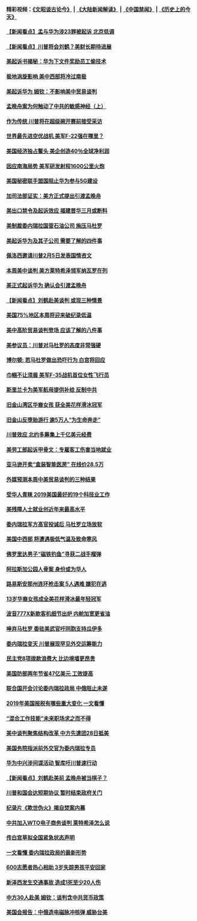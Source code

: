 #### 精彩视频：[《文昭谈古论今》](https://github.com/gfw-breaker/wenzhao/blob/master/README.md?t=01292130) | [《大陆新闻解读》](https://github.com/gfw-breaker/ntdtv-comedy/blob/master/README.md?t=01292130) | [《中国禁闻》](https://github.com/gfw-breaker/ntdtv-news/blob/master/README.md?t=01292130) | [《历史上的今天》](https://github.com/gfw-breaker/today-in-history/blob/master/README.md?t=01292130) 

#### [【新闻看点】孟与华为涉23罪被起诉 北京低调](../pages/nsc412/n11011100.md?t=01292130) 

#### [【新闻看点】川普将会刘鹤？美财长期待进展](../pages/nsc412/n11011103.md?t=01292130) 

#### [美起诉书揭秘：华为下文件奖励员工偷技术](../pages/nsc412/n11010958.md?t=01292130) 

#### [极地涡旋影响 美中西部将冷过南极](../pages/nsc412/n11010961.md?t=01292130) 

#### [美起诉华为  姆钦：不影响美中贸易谈判](../pages/nsc412/n11010980.md?t=01292130) 

#### [孟晚舟案为何触动了中共的敏感神经（上）](../pages/nsc412/n11008466.md?t=01292130) 

#### [作为传统 川普将在超级碗开赛前接受采访](../pages/nsc412/n11010284.md?t=01292130) 

#### [世界最先进空优战机 美军F-22强在哪里？](../pages/nsc412/n11010323.md?t=01292130) 

#### [美国经济独占鳌头 美企创造40％全球净利润](../pages/nsc412/n11010092.md?t=01292130) 

#### [因应南海局势 美军研发射程1600公里火炮](../pages/nsc412/n11010046.md?t=01292130) 

#### [美国秘密联手盟国阻止华为参与5G建设](../pages/nsc412/n11008416.md?t=01292130) 

#### [加司法部证实：美方正式提出引渡孟晚舟](../pages/nsc412/n11009536.md?t=01292130) 

#### [美出口禁令及起诉效应 福建晋华三月或断料](../pages/nsc412/n11009319.md?t=01292130) 

#### [美制裁委内瑞拉国营石油公司 施压马杜罗](../pages/nsc412/n11009006.md?t=01292130) 

#### [美起诉华为及其子公司 需要了解的四件事](../pages/nsc412/n11009051.md?t=01292130) 

#### [佩洛西邀请川普2月5日发表国情咨文](../pages/nsc412/n11008732.md?t=01292130) 

#### [本周美中谈判 美方莱特希泽领军纳瓦罗在列](../pages/nsc412/n11008813.md?t=01292130) 

#### [美正式起诉华为 确认会引渡孟晚舟](../pages/nsc412/n11008885.md?t=01292130) 

#### [【新闻看点】刘鹤赴美谈判 或现三种情景](../pages/nsc412/n11008460.md?t=01292130) 

#### [美国75%地区本周将迎来破纪录低温](../pages/nsc412/n11008515.md?t=01292130) 

#### [美中高阶贸易谈判登场 应该了解的八件事](../pages/nsc412/n11008487.md?t=01292130) 

#### [美参议员：川普对马杜罗的态度非常强硬](../pages/nsc412/n11008349.md?t=01292130) 

#### [博尔顿: 若马杜罗做出恐吓行为 白宫将回应](../pages/nsc412/n11008204.md?t=01292130) 

#### [巾帼不让须眉 美军F-35战机首位女性飞行员](../pages/nsc412/n11007778.md?t=01292130) 

#### [斯里兰卡为美军航母提供补给 反制中共](../pages/nsc412/n11007567.md?t=01292130) 

#### [旧金山湾区华裔女孩 获全美花样滑冰冠军](../pages/nsc412/n11007307.md?t=01292130) 

#### [旧金山反堕胎游行 逾5万人“为生命奔走”](../pages/nsc412/n11007277.md?t=01292130) 

#### [川普效应 北约多筹集上千亿美元经费](../pages/nsc412/n11006307.md?t=01292130) 

#### [美劳工部起诉甲骨文：专雇客工伤害当地就业](../pages/nsc412/n11006396.md?t=01292130) 

#### [亚马逊开卖“盒装智能医房” 在线价28.5万](../pages/nsc412/n11006269.md?t=01292130) 

#### [外媒预测本周中美贸易谈判的三种结果](../pages/nsc412/n11006293.md?t=01292130) 

#### [受华人青睐 2019美国最好的19个科技业工作](../pages/nsc412/n10997843.md?t=01292130) 

#### [美残障人士就业创近年来最高水平](../pages/nsc412/n11006141.md?t=01292130) 

#### [委内瑞拉军方高官投诚后 马杜罗立场放软](../pages/nsc412/n11006068.md?t=01292130) 

#### [美国中西部 将遭遇极低气温及致命寒风](../pages/nsc412/n11006119.md?t=01292130) 

#### [佛罗里达男子“磁铁钓鱼”寻获二战手榴弹](../pages/nsc412/n11006024.md?t=01292130) 

#### [阿拉斯加公园人骨案 身份或为华人](../pages/nsc412/n11005907.md?t=01292130) 

#### [路易斯安那州连环枪击案 5人遇难 嫌犯在逃](../pages/nsc412/n11005912.md?t=01292130) 

#### [13岁华裔女孩成全美花样滑冰最年轻冠军](../pages/nsc412/n11004513.md?t=01292130) 

#### [波音777X新款客机细节出炉 内舱加宽更省油](../pages/nsc412/n11005089.md?t=01292130) 

#### [唾弃马杜罗 委驻美武官吁同胞支持瓜伊多](../pages/nsc412/n11004923.md?t=01292130) 

#### [委内瑞拉变天 川普展现罕见外交运筹能力](../pages/nsc412/n11004848.md?t=01292130) 

#### [民主党8项拨款浪费大 比边境墙更昂贵](../pages/nsc412/n11004806.md?t=01292130) 

#### [美国防部两年节省47亿美元 工效提高](../pages/nsc412/n11004731.md?t=01292130) 

#### [联合国开会讨论委内瑞拉政局 中俄阻止未遂](../pages/nsc412/n11004660.md?t=01292130) 

#### [2019年美国报税有哪些重大变化 一文看懂](../pages/nsc412/n11004533.md?t=01292130) 

#### [“混合工作技能”未来职场求之而不得](../pages/nsc412/n11002310.md?t=01292130) 

#### [美中谈判聚焦结构改革 中方先遣团28日抵美](../pages/nsc412/n11003280.md?t=01292130) 

#### [美国务院指派前外交官为委内瑞拉专员](../pages/nsc412/n11002915.md?t=01292130) 

#### [华为中兴涉间谍活动 智库吁川普速行动](../pages/nsc412/n11002224.md?t=01292130) 

#### [【新闻看点】刘鹤赴美前 孟晚舟被当棋子？](../pages/nsc412/n11002303.md?t=01292130) 

#### [川普和国会达短期协议 暂时结束政府关门](../pages/nsc412/n11002604.md?t=01292130) 

#### [纪录片《欺世伪火》揭自焚案内幕](../pages/nsc412/n11002664.md?t=01292130) 

#### [中共加入WTO电子商务谈判 莱特希泽怎么说](../pages/nsc412/n11002384.md?t=01292130) 

#### [传白宫草拟全国紧急状态声明](../pages/nsc412/n11002553.md?t=01292130) 

#### [一文看懂 委内瑞拉政局的最新形势](../pages/nsc412/n11002529.md?t=01292130) 

#### [600志愿者热心相助 3岁失踪男孩平安回家](../pages/nsc412/n11001829.md?t=01292130) 

#### [新泽西发生交通事故 造成1死至少20人伤](../pages/nsc412/n11001578.md?t=01292130) 

#### [中方30人赴美 姆钦：谈判含中共货币政策](../pages/nsc412/n11000480.md?t=01292130) 

#### [美国会报告：中俄造电磁脉冲核弹 威胁台美](../pages/nsc412/n11001011.md?t=01292130) 

